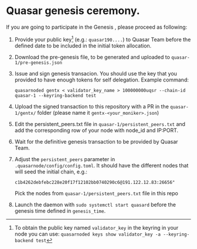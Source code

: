 # Quasar genesis ceremony.

If you are going to participate in the Genesis , please proceed as following:

1. Provide your public key[^1] (e.g.: `quasar190....`) to Quasar Team before the defined date to be included in the initial token allocation.
2. Download the pre-genesis file, to be generated and uploaded to `quasar-1/pre-genesis.json`
3. Issue and sign genesis transacion. You should use the key that you provided to have enough tokens for self delegation. Example command:

   `quasarnoded gentx < validator_key_name > 100000000uqsr --chain-id quasar-1 --keyring-backend test`

4. Upload the signed transaction to this repository with a PR in the `quasar-1/gentx/` folder (please name it `gentx-<your_moniker>.json`)
5. Edit the persistent_peers.txt file in `quasar-1/persistent_peers.txt` and add the corresponding row of your node with node_id and IP:PORT.
6. Wait for the definitive genesis transaction to be provided by Quasar Team.
7. Adjust the `persistent_peers` parameter in `.quasarnode/config/config.toml`. It should have the different nodes that will seed the initial chain, e.g.:

   `c1b4262debfebc228e20f17f12102bb0740290c6@191.122.12.83:26656"`

   Pick the nodes from `quasar-1/persistent_peers.txt` file in this repo

8. Launch the daemon with `sudo systemctl start quasard` before the genesis time defined in `genesis_time`.

[^1]: To obtain the public key named `validator_key` in the keyring in your node you can use: `quasarnoded keys show validator_key -a --keyring-backend test`
